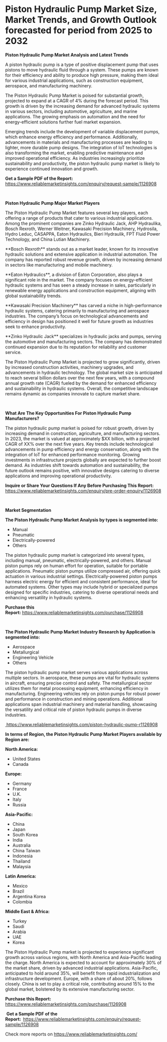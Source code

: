 <p><h1>Piston Hydraulic Pump Market Size, Market Trends, and Growth Outlook forecasted for period from 2025 to 2032</h1></p><p><strong>Piston Hydraulic Pump Market Analysis and Latest Trends</strong></p>
<p><p>A piston hydraulic pump is a type of positive displacement pump that uses pistons to move hydraulic fluid through a system. These pumps are known for their efficiency and ability to produce high pressure, making them ideal for various industrial applications, such as construction equipment, aerospace, and manufacturing machinery.</p><p>The Piston Hydraulic Pump Market is poised for substantial growth, projected to expand at a CAGR of 4% during the forecast period. This growth is driven by the increasing demand for advanced hydraulic systems in various sectors, including automotive, agriculture, and marine applications. The growing emphasis on automation and the need for energy-efficient solutions further fuel market expansion.</p><p>Emerging trends include the development of variable displacement pumps, which enhance energy efficiency and performance. Additionally, advancements in materials and manufacturing processes are leading to lighter, more durable pump designs. The integration of IoT technologies is also transforming the market, enabling predictive maintenance and improved operational efficiency. As industries increasingly prioritize sustainability and productivity, the piston hydraulic pump market is likely to experience continued innovation and growth.</p></p>
<p><strong>Get a Sample PDF of the Report:&nbsp;</strong> <a href="https://www.reliablemarketinsights.com/enquiry/request-sample/1126908?utm_campaign=2100&utm_medium=2&utm_source=Github&utm_content=ia&utm_term=18022025&utm_id=piston-hydraulic-pump">https://www.reliablemarketinsights.com/enquiry/request-sample/1126908</a></p>
<p>&nbsp;</p>
<p><strong>Piston Hydraulic Pump Major Market Players</strong></p>
<p><p>The Piston Hydraulic Pump Market features several key players, each offering a range of products that cater to various industrial applications. Among the prominent companies are Zinko Hydraulic Jack, AHP Hydraulika, Bosch Rexroth, Werner Weitner, Kawasaki Precision Machinery, Hydrosila, Hydro Leduc, CASAPPA, Eaton Hydraulics, Bieri Hydraulik, FPT Fluid Power Technology, and China Lutian Machinery.</p><p>**Bosch Rexroth** stands out as a market leader, known for its innovative hydraulic solutions and extensive application in industrial automation. The company has reported robust revenue growth, driven by increasing demand in sectors like manufacturing and mobile machinery.</p><p>**Eaton Hydraulics**, a division of Eaton Corporation, also plays a significant role in the market. The company focuses on energy-efficient hydraulic systems and has seen a steady increase in sales, particularly in renewable energy applications and construction equipment, aligning with global sustainability trends.</p><p>**Kawasaki Precision Machinery** has carved a niche in high-performance hydraulic systems, catering primarily to manufacturing and aerospace industries. The company’s focus on technological advancements and efficiency in design has positioned it well for future growth as industries seek to enhance productivity.</p><p>**Zinko Hydraulic Jack** specializes in hydraulic jacks and pumps, serving the automotive and manufacturing sectors. The company has demonstrated continued expansion due to its reputation for reliability and customer service.</p><p>The Piston Hydraulic Pump Market is projected to grow significantly, driven by increased construction activities, machinery upgrades, and advancements in hydraulic technology. The global market size is anticipated to reach several billion dollars over the next few years, with a compound annual growth rate (CAGR) fueled by the demand for enhanced efficiency and sustainability in hydraulic systems. Overall, the competitive landscape remains dynamic as companies innovate to capture market share.</p></p>
<p>&nbsp;</p>
<p><strong>What Are The Key Opportunities For Piston Hydraulic Pump Manufacturers?</strong></p>
<p><p>The piston hydraulic pump market is poised for robust growth, driven by increasing demand in construction, agriculture, and manufacturing sectors. In 2023, the market is valued at approximately $XX billion, with a projected CAGR of XX% over the next five years. Key trends include technological advancements in pump efficiency and energy conservation, along with the integration of IoT for enhanced performance monitoring. Growing investments in infrastructure projects globally are expected to further boost demand. As industries shift towards automation and sustainability, the future outlook remains positive, with innovative designs catering to diverse applications and improving operational productivity.</p></p>
<p><strong>Inquire or Share Your Questions If Any Before Purchasing This Report:</strong> <a href="https://www.reliablemarketinsights.com/enquiry/pre-order-enquiry/1126908?utm_campaign=2100&utm_medium=2&utm_source=Github&utm_content=ia&utm_term=18022025&utm_id=piston-hydraulic-pump">https://www.reliablemarketinsights.com/enquiry/pre-order-enquiry/1126908</a></p>
<p>&nbsp;</p>
<p><strong>Market Segmentation</strong></p>
<p><strong>The Piston Hydraulic Pump Market Analysis by types is segmented into:</strong></p>
<p><ul><li>Manual</li><li>Pneumatic</li><li>Electrically-powered</li><li>Others</li></ul></p>
<p><p>The piston hydraulic pump market is categorized into several types, including manual, pneumatic, electrically-powered, and others. Manual piston pumps rely on human effort for operation, suitable for portable applications. Pneumatic piston pumps utilize compressed air, offering quick actuation in various industrial settings. Electrically-powered piston pumps harness electric energy for efficient and consistent performance, ideal for automated systems. Other types may include hybrid or specialized pumps designed for specific industries, catering to diverse operational needs and enhancing versatility in hydraulic systems.</p></p>
<p><strong>Purchase this Report:&nbsp;</strong><a href="https://www.reliablemarketinsights.com/purchase/1126908?utm_campaign=2100&utm_medium=2&utm_source=Github&utm_content=ia&utm_term=18022025&utm_id=piston-hydraulic-pump">https://www.reliablemarketinsights.com/purchase/1126908</a></p>
<p>&nbsp;</p>
<p><strong>The Piston Hydraulic Pump Market Industry Research by Application is segmented into:</strong></p>
<p><ul><li>Aerospace</li><li>Metallurgical</li><li>Engineering Vehicle</li><li>Others</li></ul></p>
<p><p>The piston hydraulic pump market serves various applications across multiple sectors. In aerospace, these pumps are vital for hydraulic systems in aircraft, ensuring precise control and safety. The metallurgical sector utilizes them for metal processing equipment, enhancing efficiency in manufacturing. Engineering vehicles rely on piston pumps for robust power and performance in construction and mining operations. Additional applications span industrial machinery and material handling, showcasing the versatility and critical role of piston hydraulic pumps in diverse industries.</p></p>
<p><a href="https://www.reliablemarketinsights.com/piston-hydraulic-pump-r1126908?utm_campaign=2100&utm_medium=2&utm_source=Github&utm_content=ia&utm_term=18022025&utm_id=piston-hydraulic-pump">&nbsp;https://www.reliablemarketinsights.com/piston-hydraulic-pump-r1126908</a></p>
<p><strong>In terms of Region, the Piston Hydraulic Pump Market Players available by Region are:</strong></p>
<p>
    <p> <strong> North America: </strong>
        <ul>
            <li>United States</li>
            <li>Canada</li>
        </ul>
        </p> 
    <p> <strong> Europe: </strong>
        <ul>
            <li>Germany</li>
            <li>France</li>
            <li>U.K.</li>
            <li>Italy</li>
            <li>Russia</li>
        </ul>
        </p> 
    <p> <strong> Asia-Pacific: </strong>
        <ul>
            <li>China</li>
            <li>Japan</li>
            <li>South Korea</li>
            <li>India</li>
            <li>Australia</li>
            <li>China Taiwan</li>
            <li>Indonesia</li>
            <li>Thailand</li>
            <li>Malaysia</li>
        </ul>
        </p> 
    <p> <strong> Latin America: </strong>
        <ul>
            <li>Mexico</li>
            <li>Brazil</li>
            <li>Argentina Korea</li>
            <li>Colombia</li>
        </ul>
        </p> 
    <p> <strong> Middle East & Africa: </strong>
        <ul>
            <li>Turkey</li>
            <li>Saudi</li>
            <li>Arabia</li>
            <li>UAE</li>
            <li>Korea</li>
        </ul>
    </p>
    </p>
<p><p>The Piston Hydraulic Pump market is projected to experience significant growth across various regions, with North America and Asia-Pacific leading the charge. North America is expected to account for approximately 30% of the market share, driven by advanced industrial applications. Asia-Pacific, anticipated to hold around 35%, will benefit from rapid industrialization and infrastructure development. Europe, with a share of about 20%, follows closely. China is set to play a critical role, contributing around 15% to the global market, bolstered by its extensive manufacturing sector.</p></p>
<p><strong>Purchase this Report: </strong><a href="https://www.reliablemarketinsights.com/purchase/1126908?utm_campaign=2100&utm_medium=2&utm_source=Github&utm_content=ia&utm_term=18022025&utm_id=piston-hydraulic-pump">https://www.reliablemarketinsights.com/purchase/1126908</a></p>
<p>&nbsp;<strong>Get a Sample PDF of the Report:&nbsp;&nbsp;</strong><a href="https://www.reliablemarketinsights.com/enquiry/request-sample/1126908?utm_campaign=2100&utm_medium=2&utm_source=Github&utm_content=ia&utm_term=18022025&utm_id=piston-hydraulic-pump">https://www.reliablemarketinsights.com/enquiry/request-sample/1126908</a></p>
<p><strong></strong></p>
<p>Check more reports on <a href="https://www.reliablemarketinsights.com/?utm_campaign=2100&utm_medium=2&utm_source=Github&utm_content=ia&utm_term=18022025&utm_id=piston-hydraulic-pump">https://www.reliablemarketinsights.com/</a></p>
